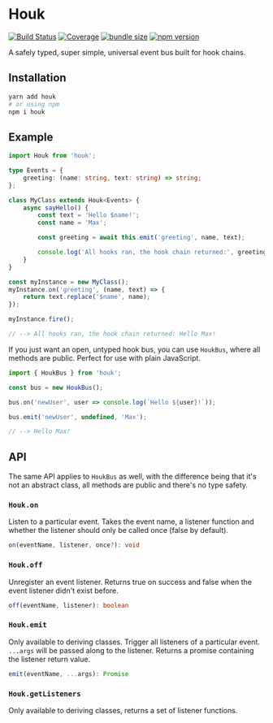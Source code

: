 # Houk

[![Build Status](https://img.shields.io/gitlab/pipeline/krmax44/houk)](https://gitlab.com/krmax44/houk/pipelines)
[![Coverage](https://gitlab.com/krmax44/houk/badges/master/coverage.svg?style=flat)](https://gitlab.com/krmax44/houk/pipelines)
[![bundle size](https://img.shields.io/bundlephobia/minzip/houk)](https://bundlephobia.com/result?p=houk)
[![npm version](https://img.shields.io/npm/v/houk)](https://www.npmjs.com/package/houk)

A safely typed, super simple, universal event bus built for hook chains.

## Installation

```bash
yarn add houk
# or using npm
npm i houk
```

## Example

```ts
import Houk from 'houk';

type Events = {
	greeting: (name: string, text: string) => string;
};

class MyClass extends Houk<Events> {
	async sayHello() {
		const text = 'Hello $name!';
		const name = 'Max';

		const greeting = await this.emit('greeting', name, text);

		console.log('All hooks ran, the hook chain returned:', greeting);
	}
}

const myInstance = new MyClass();
myInstance.on('greeting', (name, text) => {
	return text.replace('$name', name);
});

myInstance.fire();

// --> All hooks ran, the hook chain returned: Hello Max!
```

If you just want an open, untyped hook bus, you can use `HoukBus`, where all methods are public. Perfect for use with plain JavaScript.

```js
import { HoukBus } from 'houk';

const bus = new HoukBus();

bus.on('newUser', user => console.log(`Hello ${user}!`));

bus.emit('newUser', undefined, 'Max');

// --> Hello Max!
```

## API

The same API applies to `HoukBus` as well, with the difference being that it's not an abstract class, all methods are public and there's no type safety.

### `Houk.on`

Listen to a particular event. Takes the event name, a listener function and whether the listener should only be called once (false by default).

```ts
on(eventName, listener, once?): void
```

### `Houk.off`

Unregister an event listener. Returns true on success and false when the event listener didn't exist before.

```ts
off(eventName, listener): boolean
```

### `Houk.emit`

Only available to deriving classes. Trigger all listeners of a particular event. `...args` will be passed along to the listener. Returns a promise containing the listener return value.

```ts
emit(eventName, ...args): Promise
```

### `Houk.getListeners`

Only available to deriving classes, returns a set of listener functions.
